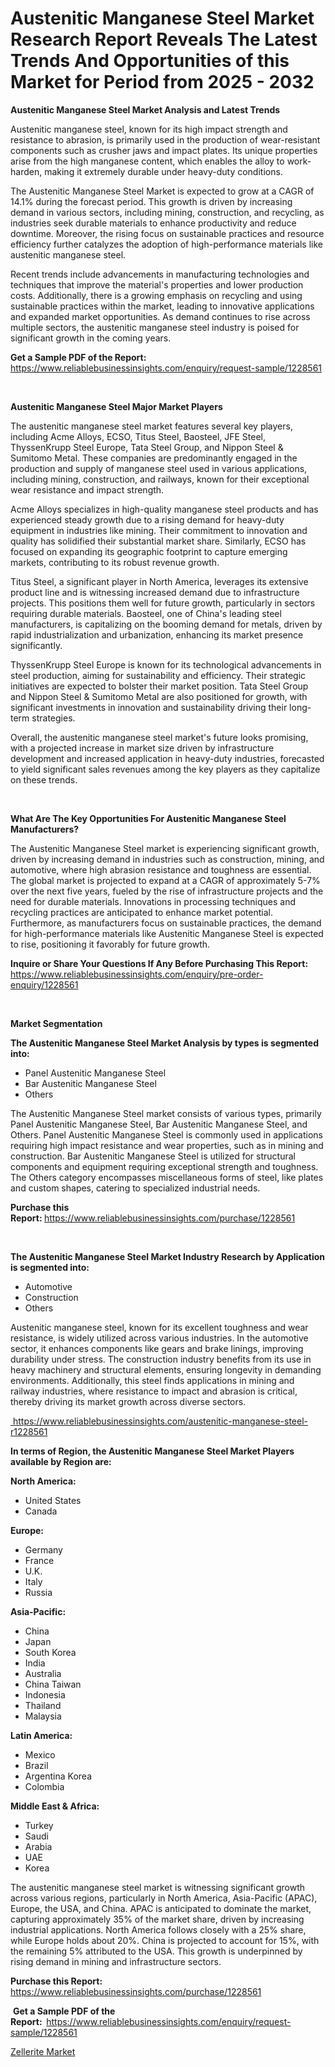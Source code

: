 <p><h1>Austenitic Manganese Steel Market Research Report Reveals The Latest Trends And Opportunities of this Market for Period from 2025 - 2032</h1></p><p><strong>Austenitic Manganese Steel Market Analysis and Latest Trends</strong></p>
<p><p>Austenitic manganese steel, known for its high impact strength and resistance to abrasion, is primarily used in the production of wear-resistant components such as crusher jaws and impact plates. Its unique properties arise from the high manganese content, which enables the alloy to work-harden, making it extremely durable under heavy-duty conditions. </p><p>The Austenitic Manganese Steel Market is expected to grow at a CAGR of 14.1% during the forecast period. This growth is driven by increasing demand in various sectors, including mining, construction, and recycling, as industries seek durable materials to enhance productivity and reduce downtime. Moreover, the rising focus on sustainable practices and resource efficiency further catalyzes the adoption of high-performance materials like austenitic manganese steel.</p><p>Recent trends include advancements in manufacturing technologies and techniques that improve the material's properties and lower production costs. Additionally, there is a growing emphasis on recycling and using sustainable practices within the market, leading to innovative applications and expanded market opportunities. As demand continues to rise across multiple sectors, the austenitic manganese steel industry is poised for significant growth in the coming years.</p></p>
<p><strong>Get a Sample PDF of the Report:&nbsp;</strong> <a href="https://www.reliablebusinessinsights.com/enquiry/request-sample/1228561?utm_campaign=3134&utm_medium=2&utm_source=Github&utm_content=ia&utm_term=01042025&utm_id=austenitic-manganese-steel">https://www.reliablebusinessinsights.com/enquiry/request-sample/1228561</a></p>
<p>&nbsp;</p>
<p><strong>Austenitic Manganese Steel Major Market Players</strong></p>
<p><p>The austenitic manganese steel market features several key players, including Acme Alloys, ECSO, Titus Steel, Baosteel, JFE Steel, ThyssenKrupp Steel Europe, Tata Steel Group, and Nippon Steel & Sumitomo Metal. These companies are predominantly engaged in the production and supply of manganese steel used in various applications, including mining, construction, and railways, known for their exceptional wear resistance and impact strength.</p><p>Acme Alloys specializes in high-quality manganese steel products and has experienced steady growth due to a rising demand for heavy-duty equipment in industries like mining. Their commitment to innovation and quality has solidified their substantial market share. Similarly, ECSO has focused on expanding its geographic footprint to capture emerging markets, contributing to its robust revenue growth.</p><p>Titus Steel, a significant player in North America, leverages its extensive product line and is witnessing increased demand due to infrastructure projects. This positions them well for future growth, particularly in sectors requiring durable materials. Baosteel, one of China's leading steel manufacturers, is capitalizing on the booming demand for metals, driven by rapid industrialization and urbanization, enhancing its market presence significantly.</p><p>ThyssenKrupp Steel Europe is known for its technological advancements in steel production, aiming for sustainability and efficiency. Their strategic initiatives are expected to bolster their market position. Tata Steel Group and Nippon Steel & Sumitomo Metal are also positioned for growth, with significant investments in innovation and sustainability driving their long-term strategies.</p><p>Overall, the austenitic manganese steel market's future looks promising, with a projected increase in market size driven by infrastructure development and increased application in heavy-duty industries, forecasted to yield significant sales revenues among the key players as they capitalize on these trends.</p></p>
<p>&nbsp;</p>
<p><strong>What Are The Key Opportunities For Austenitic Manganese Steel Manufacturers?</strong></p>
<p><p>The Austenitic Manganese Steel market is experiencing significant growth, driven by increasing demand in industries such as construction, mining, and automotive, where high abrasion resistance and toughness are essential. The global market is projected to expand at a CAGR of approximately 5-7% over the next five years, fueled by the rise of infrastructure projects and the need for durable materials. Innovations in processing techniques and recycling practices are anticipated to enhance market potential. Furthermore, as manufacturers focus on sustainable practices, the demand for high-performance materials like Austenitic Manganese Steel is expected to rise, positioning it favorably for future growth.</p></p>
<p><strong>Inquire or Share Your Questions If Any Before Purchasing This Report:</strong> <a href="https://www.reliablebusinessinsights.com/enquiry/pre-order-enquiry/1228561?utm_campaign=3134&utm_medium=2&utm_source=Github&utm_content=ia&utm_term=01042025&utm_id=austenitic-manganese-steel">https://www.reliablebusinessinsights.com/enquiry/pre-order-enquiry/1228561</a></p>
<p>&nbsp;</p>
<p><strong>Market Segmentation</strong></p>
<p><strong>The Austenitic Manganese Steel Market Analysis by types is segmented into:</strong></p>
<p><ul><li>Panel Austenitic Manganese Steel</li><li>Bar Austenitic Manganese Steel</li><li>Others</li></ul></p>
<p><p>The Austenitic Manganese Steel market consists of various types, primarily Panel Austenitic Manganese Steel, Bar Austenitic Manganese Steel, and Others. Panel Austenitic Manganese Steel is commonly used in applications requiring high impact resistance and wear properties, such as in mining and construction. Bar Austenitic Manganese Steel is utilized for structural components and equipment requiring exceptional strength and toughness. The Others category encompasses miscellaneous forms of steel, like plates and custom shapes, catering to specialized industrial needs.</p></p>
<p><strong>Purchase this Report:&nbsp;</strong><a href="https://www.reliablebusinessinsights.com/purchase/1228561?utm_campaign=3134&utm_medium=2&utm_source=Github&utm_content=ia&utm_term=01042025&utm_id=austenitic-manganese-steel">https://www.reliablebusinessinsights.com/purchase/1228561</a></p>
<p>&nbsp;</p>
<p><strong>The Austenitic Manganese Steel Market Industry Research by Application is segmented into:</strong></p>
<p><ul><li>Automotive</li><li>Construction</li><li>Others</li></ul></p>
<p><p>Austenitic manganese steel, known for its excellent toughness and wear resistance, is widely utilized across various industries. In the automotive sector, it enhances components like gears and brake linings, improving durability under stress. The construction industry benefits from its use in heavy machinery and structural elements, ensuring longevity in demanding environments. Additionally, this steel finds applications in mining and railway industries, where resistance to impact and abrasion is critical, thereby driving its market growth across diverse sectors.</p></p>
<p><a href="https://www.reliablebusinessinsights.com/austenitic-manganese-steel-r1228561?utm_campaign=3134&utm_medium=2&utm_source=Github&utm_content=ia&utm_term=01042025&utm_id=austenitic-manganese-steel">&nbsp;https://www.reliablebusinessinsights.com/austenitic-manganese-steel-r1228561</a></p>
<p><strong>In terms of Region, the Austenitic Manganese Steel Market Players available by Region are:</strong></p>
<p>
    <p> <strong> North America: </strong>
        <ul>
            <li>United States</li>
            <li>Canada</li>
        </ul>
        </p> 
    <p> <strong> Europe: </strong>
        <ul>
            <li>Germany</li>
            <li>France</li>
            <li>U.K.</li>
            <li>Italy</li>
            <li>Russia</li>
        </ul>
        </p> 
    <p> <strong> Asia-Pacific: </strong>
        <ul>
            <li>China</li>
            <li>Japan</li>
            <li>South Korea</li>
            <li>India</li>
            <li>Australia</li>
            <li>China Taiwan</li>
            <li>Indonesia</li>
            <li>Thailand</li>
            <li>Malaysia</li>
        </ul>
        </p> 
    <p> <strong> Latin America: </strong>
        <ul>
            <li>Mexico</li>
            <li>Brazil</li>
            <li>Argentina Korea</li>
            <li>Colombia</li>
        </ul>
        </p> 
    <p> <strong> Middle East & Africa: </strong>
        <ul>
            <li>Turkey</li>
            <li>Saudi</li>
            <li>Arabia</li>
            <li>UAE</li>
            <li>Korea</li>
        </ul>
    </p>
    </p>
<p><p>The austenitic manganese steel market is witnessing significant growth across various regions, particularly in North America, Asia-Pacific (APAC), Europe, the USA, and China. APAC is anticipated to dominate the market, capturing approximately 35% of the market share, driven by increasing industrial applications. North America follows closely with a 25% share, while Europe holds about 20%. China is projected to account for 15%, with the remaining 5% attributed to the USA. This growth is underpinned by rising demand in mining and infrastructure sectors.</p></p>
<p><strong>Purchase this Report: </strong><a href="https://www.reliablebusinessinsights.com/purchase/1228561?utm_campaign=3134&utm_medium=2&utm_source=Github&utm_content=ia&utm_term=01042025&utm_id=austenitic-manganese-steel">https://www.reliablebusinessinsights.com/purchase/1228561</a></p>
<p>&nbsp;<strong>Get a Sample PDF of the Report:&nbsp;&nbsp;</strong><a href="https://www.reliablebusinessinsights.com/enquiry/request-sample/1228561?utm_campaign=3134&utm_medium=2&utm_source=Github&utm_content=ia&utm_term=01042025&utm_id=austenitic-manganese-steel">https://www.reliablebusinessinsights.com/enquiry/request-sample/1228561</a></p>
<p><strong></strong></p>
<p><p><a href="https://github.com/akermigarib/Market-Research-Report-List-1/blob/main/zellerite-market.md?utm_campaign=3134&utm_medium=2&utm_source=Github&utm_content=ia&utm_term=01042025&utm_id=austenitic-manganese-steel">Zellerite Market</a></p></p>